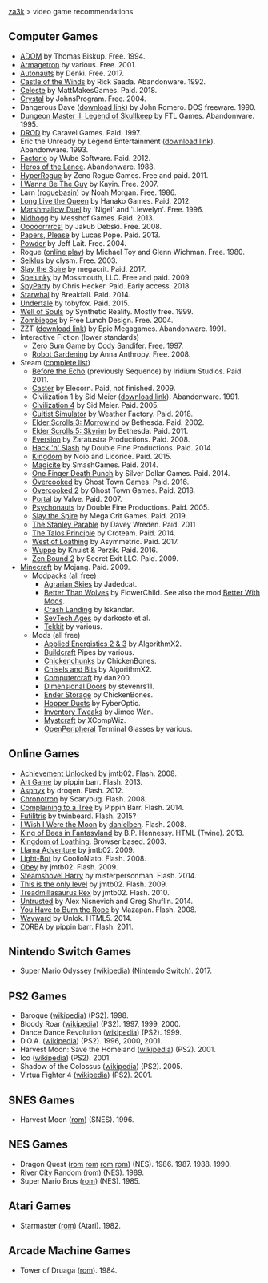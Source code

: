 [za3k](/) > video game recommendations

Computer Games
--------------
- [ADOM](http://www.ancardia.com/) by Thomas Biskup. Free. 1994.
- [Armagetron](http://armagetronad.org/) by various. Free. 2001.
- [Autonauts](https://denki.itch.io/autonauts) by Denki. Free. 2017.
- [Castle of the Winds](http://www.classicdosgames.com/game/Castle_of_the_Winds.html) by Rick Saada. Abandonware. 1992.
- [Celeste](http://www.celestegame.com/) by MattMakesGames. Paid. 2018.
- [Crystal](http://www.acoders.com/software/crystal-45) by JohnsProgram. Free. 2004.
- Dangerous Dave ([download link](http://www.dosgamesarchive.com/download/dangerous-dave/)) by John Romero. DOS freeware. 1990.
- [Dungeon Master II: Legend of Skullkeep](http://dmweb.free.fr/?q=node/250) by FTL Games. Abandonware. 1995.
- [DROD](http://forum.caravelgames.com/viewsitepage.php?id=90294) by Caravel Games. Paid. 1997.
- Eric the Unready by Legend Entertainment ([download link](http://www.abandonia.com/en/games/192/eric+the+unready.html)). Abandonware. 1993.
- [Factorio](https://www.factorio.com/) by Wube Software. Paid. 2012.
- [Heros of the Lance](http://www.myabandonware.com/game/heroes-of-the-lance-1tz). Abandonware. 1988.
- [HyperRogue](http://roguetemple.com/z/hyper/) by Zeno Rogue Games. Free and paid. 2011.
- [I Wanna Be The Guy](http://kayin.moe/iwbtg/) by Kayin. Free. 2007.
- Larn ([roguebasin](http://www.roguebasin.com/index.php?title=Larn)) by Noah Morgan. Free. 1986.
- [Long Live the Queen](https://www.hanakogames.com/llq.shtml) by Hanako Games. Paid. 2012. 
- [Marshmallow Duel](http://mduel2k5.spadgos.com/mduel96/) by 'Nigel' and 'Llewelyn'. Free. 1996.
- [Nidhogg](http://nidhogggame.com) by Messhof Games. Paid. 2013.
- [Ooooorrrrcs!](http://www.alamak0ta.republika.pl/orcs.html) by Jakub Debski. Free. 2008.
- [Papers, Please](http://papersplea.se/) by Lucas Pope. Paid. 2013.
- [Powder](http://www.zincland.com/powder/?pagename=about) by Jeff Lait. Free. 2004.
- Rogue ([online play](https://archive.org/details/msdos_Rogue_1983)) by Michael Toy and Glenn Wichman. Free. 1980.
- [Seiklus](http://www.autofish.net/clysm/art/video_games/seiklus/) by clysm. Free. 2003.
- [Slay the Spire](https://www.megacrit.com/) by megacrit. Paid. 2017.
- [Spelunky](https://spelunkyworld.com/original.html) by Mossmouth, LLC. Free and paid. 2009.
- [SpyParty](http://www.spyparty.com/) by Chris Hecker. Paid. Early access. 2018.
- [Starwhal](http://www.starwhal.com/) by Breakfall. Paid. 2014.
- [Undertale](https://undertale.com) by tobyfox. Paid. 2015.
- [Well of Souls](http://www.synthetic-reality.com/wosHome.htm) by Synthetic Reality. Mostly free. 1999.
- [Zombiepox](http://www.acid-play.com/download/zombiepox) by Free Lunch Design. Free. 2004.
- ZZT ([download link](http://www.dosgamesarchive.com/download/zzt/)) by Epic Megagames. Abandonware. 1991.
- Interactive Fiction (lower standards)
    - [Zero Sum Game](http://ifdb.tads.org/viewgame?id=nzydrfu1rl2qkuop) by Cody Sandifer. Free. 1997.
    - [Robot Gardening](http://ifdb.tads.org/viewgame?id=nkajyqultjxmiwe7) by Anna Anthropy. Free. 2008.
- Steam ([complete list](http://steamcommunity.com/profiles/76561198004400268/games/?tab=all))
    - [Before the Echo](https://store.steampowered.com/app/200910/Before_the_Echo/) (previously Sequence) by Iridium Studios. Paid. 2011. 
    - [Caster](https://store.steampowered.com/app/29800/Caster/) by Elecorn. Paid, not finished. 2009.
    - Civilization 1 by Sid Meier ([download link](https://www.myabandonware.com/game/sid-meier-s-civilization-1nj)). Abandonware. 1991.
    - [Civilization 4](https://store.steampowered.com/app/3900/Sid_Meiers_Civilization_IV/) by Sid Meier. Paid. 2005. 
    - [Cultist Simulator](https://store.steampowered.com/app/718670/Cultist_Simulator/) by Weather Factory. Paid. 2018.
    - [Elder Scrolls 3: Morrowind](https://store.steampowered.com/app/22320/The_Elder_Scrolls_III_Morrowind_Game_of_the_Year_Edition/) by Bethesda. Paid. 2002. 
    - [Elder Scrolls 5: Skyrim](https://store.steampowered.com/agecheck/app/72850/) by Bethesda. Paid. 2011. 
    - [Eversion](https://store.steampowered.com/app/33680/eversion/) by Zaratustra Productions. Paid. 2008.
    - [Hack 'n' Slash](https://store.steampowered.com/app/246070/Hack_n_Slash/) by Double Fine Productions. Paid. 2014. 
    - [Kingdom](https://store.steampowered.com/app/368230/Kingdom_Classic/) by Noio and Licorice. Paid. 2015.
    - [Magicite](https://store.steampowered.com/app/268750/Magicite/) by SmashGames. Paid. 2014. 
    - [One Finger Death Punch](https://store.steampowered.com/app/264200/One_Finger_Death_Punch/) by Silver Dollar Games. Paid. 2014.
    - [Overcooked](https://store.steampowered.com/app/448510/Overcooked/) by Ghost Town Games. Paid. 2016.
    - [Overcooked 2](https://store.steampowered.com/app/728880/Overcooked_2/) by Ghost Town Games. Paid. 2018.
    - [Portal](https://store.steampowered.com/app/400/Portal/) by Valve. Paid. 2007.
    - [Psychonauts](https://store.steampowered.com/app/3830/Psychonauts/) by Double Fine Productions. Paid. 2005. 
    - [Slay the Spire](https://store.steampowered.com/app/646570/Slay_the_Spire/) by Mega Crit Games. Paid. 2019.
    - [The Stanley Parable](https://store.steampowered.com/app/221910/The_Stanley_Parable/) by Davey Wreden. Paid. 2011 
    - [The Talos Principle](https://store.steampowered.com/app/257510/The_Talos_Principle/) by Croteam. Paid. 2014.
    - [West of Loathing](https://store.steampowered.com/app/597220/West_of_Loathing/) by Asymmetric. Paid. 2017.
    - [Wuppo](https://store.steampowered.com/app/400630/Wuppo/) by Knuist & Perzik. Paid. 2016.
    - [Zen Bound 2](https://store.steampowered.com/app/61600/Zen_Bound_2/) by Secret Exit LLC. Paid. 2009.
- [Minecraft](https://minecraft.net/) by Mojang. Paid. 2009.
    - Modpacks (all free)
        - [Agrarian Skies](http://ftbwiki.org/Agrarian_Skies) by Jadedcat.
        - [Better Than Wolves](http://www.minecraftforum.net/forums/mapping-and-modding/minecraft-mods/1272992-better-than-wolves-now-with-blunt-force-trauma) by FlowerChild. See also the mod [Better With Mods](https://www.curseforge.com/minecraft/mc-mods/bwm-suite).
        - [Crash Landing](http://crashlanding.wildwestscifi.net/) by Iskandar.
        - [SevTech Ages](https://www.curseforge.com/minecraft/modpacks/sevtech-ages) by darkosto et al.
        - [Tekkit](http://www.technicpack.net/modpack/tekkitmain.552547) by various.
    - Mods (all free)
        - [Applied Energistics 2 & 3](https://ae-mod.info/) by AlgorithmX2.
        - [Buildcraft](http://www.mod-buildcraft.com/) Pipes by various.
        - [Chickenchunks](http://chickenbones.net/Pages/links.html) by ChickenBones.
        - [Chisels and Bits](https://github.com/ChiselsAndBits/Chisels-and-Bits) by AlgorithmX2.
        - [Computercraft](http://www.computercraft.info/) by dan200.
        - [Dimensional Doors](http://www.minecraftforum.net/forums/mapping-and-modding/minecraft-mods/1287583-dimensional-doors-v2-2-4) by stevenrs11.
        - [Ender Storage](http://chickenbones.net/Pages/links.html) by ChickenBones.
        - [Hopper Ducts](http://www.minecraftforum.net/forums/mapping-and-modding/minecraft-mods/1291075-1-5-x-1-6-x-1-7-x-1-8-hopper-ducts-mod) by FyberOptic.
        - [Inventory Tweaks](https://inventory-tweaks.readthedocs.org/en/latest/) by Jimeo Wan.
        - [Mystcraft](http://binarymage.com/wiki/) by XCompWiz.
        - [OpenPeripheral](http://openmods.info/) Terminal Glasses by various.

Online Games
------------
- [Achievement Unlocked](http://jmtb02.com/achievementunlocked/) by jmtb02. Flash. 2008.
- [Art Game](http://www.pippinbarr.com/2013/02/04/art-game/) by pippin barr. Flash. 2013.
- [Asphyx](http://dl.droqbox.com/asphyx/) by droqen. Flash. 2012.
- [Chronotron](http://www.kongregate.com/games/scarybug/chronotron) by Scarybug. Flash. 2008.
- [Complaining to a Tree](http://www.pippinbarr.com/games/abramovicmethodgames/complainingtoatree/) by Pippin Barr. Flash. 2014.
- [Futilitris](http://twinbeard.com/140_futilitris) by twinbeard. Flash. 2015?
- [I Wish I Were the Moon](http://www.kongregate.com/games/danielben/i-wish-i-were-the-moon) by [danielben](http://www.ludomancy.com/blog/). Flash. 2008.
- [King of Bees in Fantasyland](http://kingofbees.biz/) by B.P. Hennessy. HTML (Twine). 2013.
- [Kingdom of Loathing](http://www.kingdomofloathing.com/login.php?loginid=75bab57408db47bbb0476294732cac1b). Browser based. 2003.
- [Llama Adventure](http://jmtb02.com/llama-adventure/) by jmtb02. 2009.
- [Light-Bot](http://armorgames.com/play/2205/light-bot) by CoolioNiato. Flash. 2008.
- [Obey](http://jmtb02.com/obey-the-game/) by jmtb02. Flash. 2009.
- [Steamshovel Harry](http://www.kongregate.com/games/misterpersonman/steamshovel-harry) by misterpersonman. Flash. 2014.
- [This is the only level](http://jmtb02.com/this-is-the-only-level/) by jmtb02. Flash. 2009.
- [Treadmillasaurus Rex](http://jmtb02.com/treadmillasaurus-rex/) by jmtb02. Flash. 2010.
- [Untrusted](https://alexnisnevich.github.io/untrusted/) by Alex Nisnevich and Greg Shuflin. 2014.
- [You Have to Burn the Rope](http://www.kongregate.com/games/mazapan/you-have-to-burn-the-rope) by Mazapan. Flash. 2008.
- [Wayward](http://www.unlok.ca/wayward/) by Unlok. HTML5. 2014.
- [ZORBA](http://www.pippinbarr.com/games/zorba/Zorba.html) by pippin barr. Flash. 2011.

Nintendo Switch Games
---------------------
- Super Mario Odyssey ([wikipedia](https://en.wikipedia.org/wiki/Super_Mario_Odyssey)) (Nintendo Switch). 2017.

PS2 Games
---------
- Baroque ([wikipedia](http://en.wikipedia.org/wiki/Baroque_%28video_game%29)) (PS2). 1998.
- Bloody Roar ([wikipedia](http://en.wikipedia.org/wiki/Bloody_Roar)) (PS2). 1997, 1999, 2000.
- Dance Dance Revolution ([wikipedia](http://en.wikipedia.org/wiki/Dance_Dance_Revolution)) (PS2). 1999.
- D.O.A. ([wikipedia](http://en.wikipedia.org/wiki/Dead_or_Alive_(series))) (PS2). 1996, 2000, 2001.
- Harvest Moon: Save the Homeland ([wikipedia](http://en.wikipedia.org/wiki/Harvest_Moon:_Save_the_Homeland)) (PS2). 2001.
- Ico ([wikipedia](http://en.wikipedia.org/wiki/Ico)) (PS2). 2001.
- Shadow of the Colossus ([wikipedia](http://en.wikipedia.org/wiki/Shadow_of_the_Colossus)) (PS2). 2005.
- Virtua Fighter 4 ([wikipedia](http://en.wikipedia.org/wiki/Virtua_Fighter_4)) (PS2). 2001.

SNES Games
----------
- Harvest Moon ([rom](http://www.emuparadise.me/Super_Nintendo_Entertainment_System_%28SNES%29_ROMs/Harvest_Moon_%28USA%29/33964)) (SNES). 1996.

NES Games
---------
- Dragon Quest ([rom](http://www.emuparadise.me/Nintendo_Entertainment_System_ROMs/Dragon_Warrior_\(USA%29/55344) [rom](http://www.emuparadise.me/Nintendo_Entertainment_System_ROMs/Dragon_Warrior_-_Part_II_\(USA%29/55337) [rom](http://www.emuparadise.me/Nintendo_Game_Boy_Color_ROMs/Dragon_Warrior_III_%28USA%29/67350) [rom](http://www.emuparadise.me/Nintendo_Entertainment_System_ROMs/Dragon_Warrior_IV_\(USA%29/55336)) (NES). 1986. 1987. 1988. 1990.
- River City Random ([rom](http://www.emuparadise.me/Nintendo_Entertainment_System_ROMs/River_City_Ransom_%28USA%29/56689)) (NES). 1989.
- Super Mario Bros ([rom](http://www.emuparadise.me/Nintendo_Entertainment_System_ROMs/Super_Mario_Bros._%28Japan,_USA%29/57098)) (NES). 1985.

Atari Games
-----------
- Starmaster ([rom](http://coolrom.com/roms/atari2600/16127/Starmaster.php)) (Atari). 1982.

Arcade Machine Games
--------------------
- Tower of Druaga ([rom](http://www.emuparadise.me/M.A.M.E._-_Multiple_Arcade_Machine_Emulator_ROMs/Tower_of_Druaga_%28New_Ver.%29/17544)). 1984.
